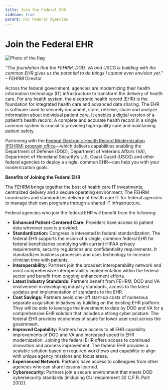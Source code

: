 ```yaml
---
title: Join the Federal EHR
sidenav: true
parent: For Federal Agencies
---
```

# Join the Federal EHR

![Photo of the flag](/images/1000w_q95-5-.jpg "Flag")

*“The foundation that the FEHRM, DOD, VA and USCG is building with the common EHR gives us the potential to do things I cannot even envision yet.”* – FEHRM Director

Across the federal government, agencies are modernizing their health information technology (IT) infrastructure to transform the delivery of health care. For any health system, the electronic health record (EHR) is the foundation for integrated health care and advanced data sharing. The EHR is software used to securely document, store, retrieve, share and analyze information about individual patient care. It enables a digital version of a patient’s health record. A complete and accurate health record in a single common system is crucial to providing high-quality care and maintaining patient safety.

Partnering with the [Federal Electronic Health Record Modernization (FEHRM) program office](/about-fehrm)—which delivers capabilities enabling the Department of Defense (DOD), Department of Veterans Affairs (VA), Department of Homeland Security’s U.S. Coast Guard (USCG) and other federal agencies to deploy a single, common EHR—can help you with your modernization goals.

**Benefits of Joining the Federal EHR**

The FEHRM brings together the best of health care IT investments, centralized delivery and a secure operating environment. The FEHRM coordinates and standardizes delivery of health care IT for federal agencies to manage their own programs through a shared IT infrastructure.

Federal agencies who join the federal EHR will benefit from the following: 

* **Enhanced Patient-Centered Care:** Providers have access to patient data wherever care is provided.
* **Standardization:** Congress is interested in federal standardization. The federal EHR supports the vision of a single, common federal EHR for federal beneficiaries complying with current HIPAA privacy requirements, security regulations and confidentiality requirements. It standardizes business processes and uses technology to increase clinician time with patients.
* **Interoperability:** Partners join the broadest interoperability network and most comprehensive interoperability implementation within the federal sector and benefit from ongoing enhancement efforts.
* **Latest Industry Standards:** Partners benefit from FEHRM, DOD and VA involvement in developing industry standards, access to the latest updates and implementation of standards to the EHR.
* **Cost Savings:** Partners avoid one-off start-up costs of numerous separate acquisition initiatives by building on the existing EHR platform. They will be able to leverage the investment to date by DOD and VA for a comprehensive EHR solution that includes a strong cyber posture. The federal EHR provides economies of scale for lower user cost across the government.
* **Improved Capability:** Partners have access to all EHR capability improvements of DOD and VA and increased speed to EHR modernization. Joining the federal EHR offers access to continued innovation and process improvement. The federal EHR provides a scalable solution based on required workflows and capability to align with unique agency missions and focus areas.
* **Experienced Network:** Partners have access to colleagues from other agencies who can share lessons learned.
* **Cybersecurity:** Partners join a secure environment that meets DOD cybersecurity standards (including CUI requirement 32 C.F.R. Part 2002).